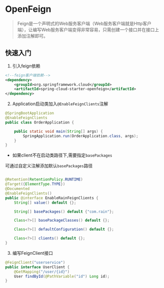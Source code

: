 # OpenFeign

> Feign是一个声明式的Web服务客户端（Web服务客户端就是Http客户端），让编写Web服务客户端变得非常容易，只需创建一个接口并在接口上添加注解即可。

## 快速入门

1. 引入feign依赖

``` xml
<!--feign客户端依赖-->
<dependency>
    <groupId>org.springframework.cloud</groupId>
    <artifactId>spring-cloud-starter-openfeign</artifactId>
</dependency>
```

2. Application启动类加入`@EnableFeignClients`注解

``` java
@SpringBootApplication
@EnableFeignClients
public class OrderApplication {

    public static void main(String[] args) {
        SpringApplication.run(OrderApplication.class, args);
    }
}

```

- 如果client不在启动类路径下,需要指定`basePackages`

可通过自定义注解添加默认`basePackages`路径

``` java

@Retention(RetentionPolicy.RUNTIME)
@Target({ElementType.TYPE})
@Documented
@EnableFeignClients()
public @interface EnableRainFeignClients {
    String[] value() default {};

    String[] basePackages() default {"com.rain"};

    Class<?>[] basePackageClasses() default {};

    Class<?>[] defaultConfiguration() default {};

    Class<?>[] clients() default {};
}

```

3. 编写FeignClient接口

``` java
@FeignClient("userservice")
public interface UserClient {
    @GetMapping("/user/{id}")
    User findById(@PathVariable("id") Long id);
}

```
